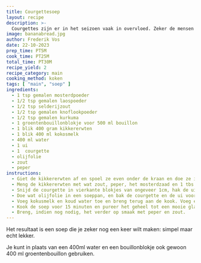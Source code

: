```yaml
---
title: Courgettesoep
layout: recipe
description: >-
  Courgettes zijn er in het seizoen vaak in overvloed. Zeker de mensen die ze zelf kweken weten daar alles van. Veelzijdig en lekker, ook in de soep.
image: bananabread.jpg
author: Frederik Vos
date: 22-10-2023
prep_time: PT5M
cook_time: PT25M
total_time: PT30M
recipe_yield: 2
recipe_category: main
cooking_method: koken
tags: [ "main", "soep" ]
ingredients:
  - 1 tsp gemalen mosterdpoeder
  - 1/2 tsp gemalen laospoeder
  - 1/2 tsp selderijzout
  - 1/2 tsp gemalen knoflookpoeder
  - 1/2 tsp gemalen kurkuma
  - 1 groentenbouillonblokje voor 500 ml bouillon
  - 1 blik 400 gram kikkererwten
  - 1 blik 400 ml kokosmelk
  - 400 ml water
  - 1 ui
  - 1  courgette
  - olijfolie
  - zout
  - peper
instructions:
  - Giet de kikkererwten af en spoel ze even onder de kraan en doe ze in een kom
  - Meng de kikkererwten met wat zout, peper, het mosterdzaad en 1 tbs olijfolie. Bak ze gedurende 10 minuten in een airfryer, bij voorkeur 240 graden (Max Crisp). Geen airfryer? Oven werkt ook, 15 tot 20 minuten op 200 graden.
  - Snijd de courgette in vierkante blokjes van ongeveer 1cm, hak de ui grof
  - Doe wat olijfolie in een soeppan, en bak de courgette en de ui voor 5 miminuten. Voeg  daarna de laos, selderij, knoflook en kurkuma poeder er bij met een snufje zout en bak nog even voor 1 min. 
  - Voeg kokusmelk en koud water toe en breng terug aan de kook. Voeg een groentenbouillonblokje toe. 
  - Kook de soep voor 15 minuten en pureer het geheel tot een mooie gladde soep.
  - Breng, indien nog nodig, het verder op smaak met peper en zout.
---
```


Het resultaat is een soep die je zeker nog een keer wilt maken: 
simpel maar echt lekker. 

Je kunt in plaats van een 400ml water en een bouillonblokje ook gewoon 400 ml groentenbouillon gebruiken.
